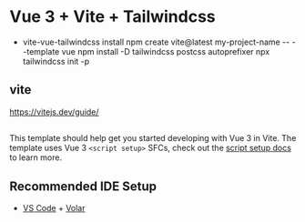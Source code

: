 # Vue 3 + Vite + Tailwindcss

- vite-vue-tailwindcss install
  npm create vite@latest my-project-name -- --template vue
  npm install -D tailwindcss postcss autoprefixer
  npx tailwindcss init -p

## vite

https://vitejs.dev/guide/

##

This template should help get you started developing with Vue 3 in Vite. The template uses Vue 3 `<script setup>` SFCs, check out the [script setup docs](https://v3.vuejs.org/api/sfc-script-setup.html#sfc-script-setup) to learn more.

## Recommended IDE Setup

- [VS Code](https://code.visualstudio.com/) + [Volar](https://marketplace.visualstudio.com/items?itemName=Vue.volar)
